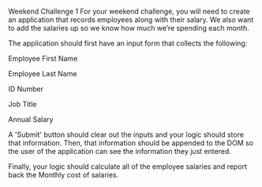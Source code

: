Weekend Challenge 1
For your weekend challenge, you will need to create an application that records employees along with their salary. We also want to add the salaries up so we know how much we’re spending each month.

The application should first have an input form that collects the following:

Employee First Name

Employee Last Name

ID Number

Job Title

Annual Salary

A 'Submit' button should clear out the inputs and your logic should store that information. Then, that information should be appended to the DOM so the user of the application can see the information they just entered.

Finally, your logic should calculate all of the employee salaries and report back the Monthly cost of salaries.
